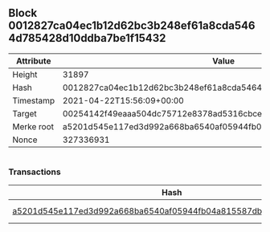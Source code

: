 ## Block 0012827ca04ec1b12d62bc3b248ef61a8cda5464d785428d10ddba7be1f15432

Attribute | Value
--- | ---
Height | 31897
Hash | 0012827ca04ec1b12d62bc3b248ef61a8cda5464d785428d10ddba7be1f15432
Timestamp | 2021-04-22T15:56:09+00:00
Target | 00254142f49eaaa504dc75712e8378ad5316cbcead634704b3734b6271167cc4
Merke root | a5201d545e117ed3d992a668ba6540af05944fb04a815587db268cab0be1bedd
Nonce | 327336931

```

```

### Transactions

Hash | Amount
--- | ---
[a5201d545e117ed3d992a668ba6540af05944fb04a815587db268cab0be1bedd](a5201d545e117ed3d992a668ba6540af05944fb04a815587db268cab0be1bedd.md) | 10.00000000 SKEPTI 
